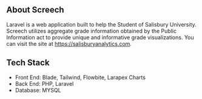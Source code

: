 

## About Screech

Laravel is a web application built to help the Student of Salisbury University. Screech utilizes aggregate grade information obtained by the Public Information act to provide unique and informative grade visualizations. You can visit the site at https://salisburyanalytics.com.

## Tech Stack

- Front End: Blade, Tailwind, Flowbite, Larapex Charts
- Back End: PHP, Laravel
- Database: MYSQL


